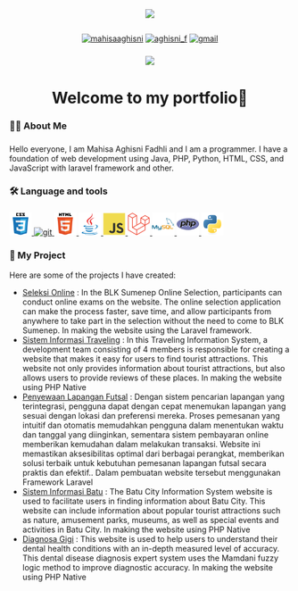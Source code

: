 <div align="center">
    <img height="150" src="https://www.gambaranimasi.org/data/media/56/animasi-bergerak-komputer-0116.gif" />
</div>

###

<div align="center">
    <a href="https://linkedin.com/in/mahisaaghisni" target="blank"><img align="center" src="https://raw.githubusercontent.com/rahuldkjain/github-profile-readme-generator/master/src/images/icons/Social/linked-in-alt.svg" alt="mahisaaghisni" height="30" width="40" /></a>
    <a href="https://instagram.com/aghisni_f" target="blank"><img align="center" src="https://raw.githubusercontent.com/rahuldkjain/github-profile-readme-generator/master/src/images/icons/Social/instagram.svg" alt="aghisni_f" height="30" width="40" /></a>
    <a href="mailto:AghisniFadhli@gmail.com" target="_blank">
        <img align="center" src="https://img.icons8.com/color/344/gmail-new.png" alt="gmail" height="30" width="40" />
    </a>
</div>

###

<div align="center">
    <a href="https://github.com/mahisaaghisni">
        <img src="https://komarev.com/ghpvc/?username=MahisaAghisni">
    </a>
</div>

###

<h1 align="center">Welcome to my portfolio👋</h1>

###

<h3 align="left">👩‍💻 About Me</h3>

###

<p align="left">Hello everyone, I am Mahisa Aghisni Fadhli and I am a programmer. I have a foundation of web development using Java, PHP, Python, HTML, CSS, and JavaScript with laravel framework and other.<br>

<h3 align="left">🛠 Language and tools</h3>

###

<div align="left">
    <a href="https://www.w3schools.com/css/" target="_blank" rel="noreferrer">
        <img src="https://raw.githubusercontent.com/devicons/devicon/master/icons/css3/css3-original-wordmark.svg" alt="css3" width="40" height="40" /> </a>
    <a href="https://git-scm.com/" target="_blank" rel="noreferrer"> <img src="https://www.vectorlogo.zone/logos/git-scm/git-scm-icon.svg" alt="git" width="40" height="40" /> </a>
    <a href="https://www.w3.org/html/" target="_blank" rel="noreferrer"> <img src="https://raw.githubusercontent.com/devicons/devicon/master/icons/html5/html5-original-wordmark.svg" alt="html5" width="40" height="40" /> </a>
    <a href="https://www.java.com" target="_blank" rel="noreferrer"> <img src="https://raw.githubusercontent.com/devicons/devicon/master/icons/java/java-original.svg" alt="java" width="40" height="40" /> </a>
    <a href="https://developer.mozilla.org/en-US/docs/Web/JavaScript" target="_blank" rel="noreferrer"> <img src="https://raw.githubusercontent.com/devicons/devicon/master/icons/javascript/javascript-original.svg" alt="javascript" width="40" height="40" /> </a>
    <a href="https://laravel.com/" target="_blank" rel="noreferrer"> <img src="https://raw.githubusercontent.com/devicons/devicon/refs/heads/master/icons/laravel/laravel-original.svg" alt="laravel" width="40" height="40" /> </a>
    <a href="https://www.mysql.com/" target="_blank" rel="noreferrer"> <img src="https://raw.githubusercontent.com/devicons/devicon/master/icons/mysql/mysql-original-wordmark.svg" alt="mysql" width="40" height="40" /> </a>
    <a href="https://www.php.net" target="_blank" rel="noreferrer"> <img src="https://raw.githubusercontent.com/devicons/devicon/master/icons/php/php-original.svg" alt="php" width="40" height="40" /> </a>
    <a href="https://www.python.org" target="_blank" rel="noreferrer"> <img src="https://raw.githubusercontent.com/devicons/devicon/master/icons/python/python-original.svg" alt="python" width="40" height="40" /> </a>
</div>

###

<h3 align="left">📂 My Project</h3>

<p>Here are some of the projects I have created:</p>

<ul>
    <li>
        <a href="https://github.com/MahisaAghisni/Seleksi-Online" target="_blank">Seleksi Online</a> : In the BLK Sumenep Online Selection, participants can
        conduct online exams on the website. The online selection application can make the process faster, save time, and allow participants from anywhere
        to take part in the selection without the need to come to BLK Sumenep. In making the website using the Laravel framework.
    </li>
    <li>
        <a href="https://github.com/MahisaAghisni/Sistem-Informasi-Traveling" target="_blank">Sistem Informasi Traveling</a> : In this Traveling Information System,
        a development team consisting of 4 members is responsible for creating a website that makes it easy for users to find tourist attractions.
        This website not only provides information about tourist attractions, but also allows users to provide reviews of these places.
        In making the website using PHP Native
    </li>
    <li>
        <a href="https://github.com/MahisaAghisni/PWL_PROJECT" target="_blank">Penyewaan Lapangan Futsal</a> : Dengan sistem pencarian lapangan yang terintegrasi,
        pengguna dapat dengan cepat menemukan lapangan yang sesuai dengan lokasi dan preferensi mereka. Proses pemesanan yang intuitif dan
        otomatis memudahkan pengguna dalam menentukan waktu dan tanggal yang diinginkan, sementara sistem pembayaran online memberikan kemudahan dalam
        melakukan transaksi. Website ini memastikan aksesibilitas optimal dari berbagai perangkat, memberikan solusi terbaik untuk kebutuhan pemesanan
        lapangan futsal secara praktis dan efektif.. Dalam pembuatan website tersebut menggunakan Framework Laravel
    </li>
    <li>
        <a href="https://github.com/MahisaAghisni/MahisaAghisni.github.io" target="_blank">Sistem Informasi Batu</a> : The Batu City Information System website is
        used to facilitate users in finding information about Batu City. This website can include information about popular tourist attractions such as nature,
        amusement parks, museums, as well as special events and activities in Batu City. In making the website using PHP Native
    </li>
    <li>
        <a href="https://github.com/MahisaAghisni/KB-Gigi" target="_blank">Diagnosa Gigi</a> : This website is used to help users to understand their dental health
        conditions with an in-depth measured level of accuracy. This dental disease diagnosis expert system uses the Mamdani fuzzy logic method to improve
        diagnostic accuracy. In making the website using PHP Native
    </li>
</ul>